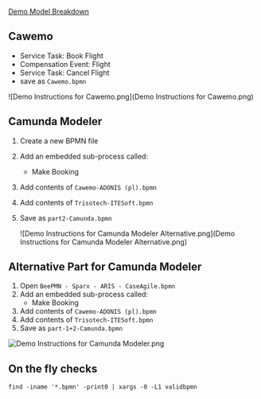 [Demo Model Breakdown](https://www.dropbox.com/s/grh78z2md5csz7c/Breakdown%20Travel%20Booking%20with%20Event%20Subprocess.pdf?dl=0)

## Cawemo

- Service Task: Book Flight
- Compensation Event: Flight
- Service Task: Cancel Flight
- save as `Cawemo.bpmn`

![Demo Instructions for Cawemo.png](Demo Instructions for Cawemo.png)

## Camunda Modeler

1. Create a new BPMN file

2. Add an embedded sub-process called:

   - Make Booking

3. Add contents of `Cawemo-ADONIS (pl).bpmn`

4. Add contents of `Trisotech-ITESoft.bpmn`

5. Save as `part2-Camunda.bpmn`

   ![Demo Instructions for Camunda Modeler Alternative.png](Demo Instructions for Camunda Modeler Alternative.png)

   

## Alternative Part for Camunda Modeler

1. Open `BeePMN - Sparx - ARIS - CaseAgile.bpmn`
2. Add an embedded sub-process called:
   - Make Booking
3. Add contents of `Cawemo-ADONIS (pl).bpmn`
4. Add contents of `Trisotech-ITESoft.bpmn`
5. Save as `part-1+2-Camunda.bpmn`

![Demo Instructions for Camunda Modeler.png](/home/falko/omg/bpmn-miwg/bpmn-miwg-demos/2019-06-omg-technical-meeting-amsterdam/Demo%20Instructions%20for%20Camunda%20Modeler.png)



## On the fly checks

`find -iname '*.bpmn' -print0 | xargs -0 -L1 validbpmn`

